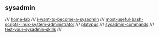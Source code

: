## sysadmin

/// [home-lab](https://www.seeedstudio.com/blog/2020/12/22/what-is-a-home-lab-getting-started-and-recommendations/)
/// [i-want-to-become-a-sysadmin](https://www.reddit.com/r/sysadmin/wiki/index#wiki_i_want_to_become_a_sysadmin)
/// [most-useful-bash-scripts-linux-system-administrator](https://www.techbrown.com/most-useful-bash-scripts-linux-system-administrator/)
/// [platypus](https://github.com/gmemstr/Platypus)
/// [sysadmin-commands](https://haydenjames.io/90-linux-commands-frequently-used-by-linux-sysadmins/)
/// [test-your-sysadmin-skills](https://github.com/trimstray/test-your-sysadmin-skills)
///

